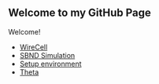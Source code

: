 ## Welcome to my GitHub Page

Welcome!

- [WireCell](WireCell.md)
- [SBND Simulation](SBNDSimulation.md)
- [Setup environment](SetUpEnvironment.md)
- [Theta](Theta.md)